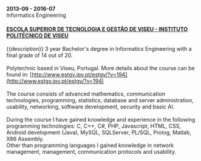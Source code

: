 **2013-09 - 2016-07**  
Informatics Engineering  
#### [ESCOLA SUPERIOR DE TECNOLOGIA E GESTÃO DE VISEU - INSTITUTO POLITÉCNICO DE VISEU](http://www.estgv.ipv.pt/estgv)
{{description}}
3 year Bachelor's degree in Informatics Engineering with a final grade of 14 out of 20.  
<br />
Polytechnic based in Viseu, Portugal. More details about the course can be found in: [http://www.estgv.ipv.pt/estgv/?v=194](http://www.estgv.ipv.pt/estgv/?v=194)  
<br />
The course consists of advanced mathematics, communication technologies, programming, statistics, database and server administration, usability, networking, software development, security and basic AI.  
<br />
During the course I have gained knowledge and experience in the following programming technologies: C, C++, C#, PHP, Javascript, HTML, CSS, Android development (Java), MySQL, SQLServer, PL/SQL, Prolog, Matlab, X86 Assembly.  
Other than programming languages I gained knowledge in network management,  management, communication protocols and usability.